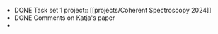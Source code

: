 - DONE Task set 1 
  project:: [[projects/Coherent Spectroscopy 2024]]
- DONE Comments on Katja's paper
-